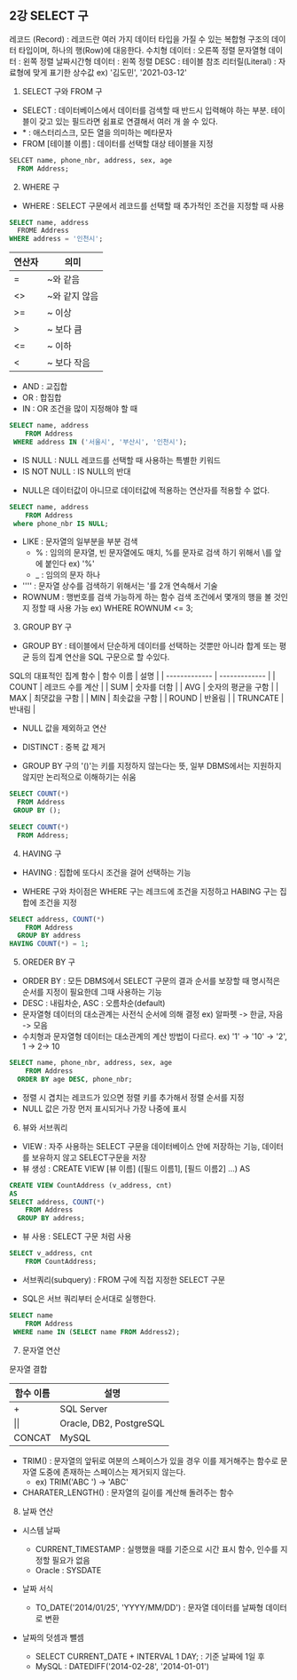 ## 2강 SELECT 구

레코드 (Record) : 레코드란 여러 가지 데이터 타입을 가질 수 있는 복합형 구조의 데이터 타입이며, 하나의 행(Row)에 대응한다. 
수치형 데이터 : 오른쪽 정렬
문자열형 데이터 : 왼쪽 정렬
날짜시간형 데이터 : 왼쪽 정렬
DESC : 테이블 참조
리터릴(Literal) : 자료형에 맞게 표기한 상수값 ex) '김도민', '2021-03-12'

1. SELECT 구와 FROM 구
- SELECT : 데이터베이스에서 데이터를 검색할 때 반드시 입력해야 하는 부분. 테이블이 갖고 있는 필드라면 쉼표로 연결해서 여러 개 쓸 수 있다.
- \* : 애스터리스크, 모든 열을 의미하는 메타문자
- FROM [테이블 이름] : 데이터를 선택할 대상 테이블을 지정
``` sql
SELCET name, phone_nbr, address, sex, age 
  FROM Address;
```

2. WHERE 구
- WHERE : SELECT 구문에서 레코드를 선택할 때 추가적인 조건을 지정할 때 사용
``` sql
SELECT name, address
  FROME Address
WHERE address = '인천시';
```
| 연산자 | 의미 |
| ------------- | ------------- |
| = | ~와 같음	|
| <> | ~와 같지 않음	|
| >= | ~ 이상	|
| > | ~ 보다 큼	|
| <= | ~ 이하	|
| < | ~ 보다 작음	|
- AND : 교집합
- OR : 합집합
- IN : OR 조건을 많이 지정해야 할 때
``` sql
SELECT name, address
    FROM Address
 WHERE address IN ('서울시', '부산시', '인천시');
```
- IS NULL : NULL 레코드를 선택할 때 사용하는 특별한 키워드
- IS NOT NULL : IS NULL의 반대
* NULL은 데이터값이 아니므로 데이터값에 적용하는 연산자를 적용할 수 없다.
``` sql
SELECT name, address
    FROM Address
 where phone_nbr IS NULL;
```
- LIKE : 문자열의 일부분을 부분 검색
  - % : 임의의 문자열, 빈 문자열에도 매치, %를 문자로 검색 하기 위해서 \를 앞에 붙인다 ex) '%\'
  - _ : 임의의 문자 하나
- '''' : 문자열 상수를 검색하기 위해서는 '를 2개 연속해서 기술
- ROWNUM : 행번호를 검색 가능하게 하는 함수 검색 조건에서 몇개의 행을 볼 것인지 정할 때 사용 가능 ex) WHERE ROWNUM <= 3;

3. GROUP BY 구
- GROUP BY : 테이블에서 단순하게 데이터를 선택하는 것뿐만 아니라 합계 또는 평균 등의 집계 연산을 SQL 구문으로 할 수있다.

SQL의 대표적인 집계 함수
| 함수 이름 | 설명 |
| ------------- | ------------- |
| COUNT | 레코드 수를 계산	|
| SUM | 숫자를 더함	|
| AVG | 숫자의 평균을 구함	|
| MAX | 최댓값을 구함	|
| MIN | 최솟값을 구함	|
| ROUND | 반올림 |
| TRUNCATE | 반내림 |
- NULL 값을 제외하고 연산
- DISTINCT : 중복 값 제거

- GROUP BY 구의 '()'는 키를 지정하지 않는다는 뜻, 일부 DBMS에서는 지원하지 않지만 논리적으로 이해하기는 쉬움
``` sql
SELECT COUNT(*)
  FROM Address
 GROUP BY ();
 
SELECT COUNT(*)
  FROM Address;
```

4. HAVING 구
- HAVING : 집합에 또다시 조건을 걸어 선택하는 기능
* WHERE 구와 차이점은 WHERE 구는 레크드에 조건을 지정하고 HABING 구는 집합에 조건을 지정
``` sql
SELECT address, COUNT(*)
    FROM Address
  GROUP BY address
HAVING COUNT(*) = 1;
```

5. OREDER BY 구
- ORDER BY : 모든 DBMS에서 SELECT 구문의 결과 순서를 보장할 때 명시적은 순서를 지정이 필요한데 그때 사용하는 기능
- DESC : 내림차순, ASC : 오름차순(default)
- 문자열형 데이터의 대소관계는 사전식 순서에 의해 결정 ex) 알파펫 -> 한글, 자음 -> 모음
- 수치형과 문자열형 데이터는 대소관계의 계산 방법이 다르다. ex) '1' -> '10' -> '2', 1 -> 2-> 10
``` sql
SELECT name, phone_nbr, address, sex, age
    FROM Address
  ORDER BY age DESC, phone_nbr;
```
- 정렬 시 겹치는 레코드가 있으면 정렬 키를 추가해서 정렬 순서를 지정
- NULL 값은 가장 먼저 표시되거나 가장 나중에 표시

6. 뷰와 서브쿼리
- VIEW : 자주 사용하는 SELECT 구문을 데이터베이스 안에 저장하는 기능, 데이터를 보유하지 않고 SELECT구문을 저장
- 뷰 생성 : CREATE VIEW [뷰 이름] ([필드 이름1], [필드 이름2] ...) AS
``` sql
CREATE VIEW CountAddress (v_address, cnt)
AS
SELECT address, COUNT(*)
    FROM Address
  GROUP BY address;
```
- 뷰 사용 : SELECT 구문 처럼 사용
``` sql
SELECT v_address, cnt
    FROM CountAddress;
```

- 서브쿼리(subquery) : FROM 구에 직접 지정한 SELECT 구문
* SQL은 서브 쿼리부터 순서대로 실행한다.
``` sql
SELECT name
    FROM Address
 WHERE name IN (SELECT name FROM Address2);
```

7. 문자열 연산

문자열 결합

| 함수 이름 | 설명 |
| ------------- | ------------- |
| + | SQL Server	|
| \|\| | Oracle, DB2, PostgreSQL	|
| CONCAT | MySQL	|


* TRIM() : 문자열의 앞뒤로 여분의 스페이스가 있을 경우 이를 제거해주는 함수로 문자열 도중에 존재하는 스페이스는 제거되지 않는다.
  - ex) TRIM('ABC  ') -> 'ABC'
* CHARATER_LENGTH() : 문자열의 길이를 계산해 돌려주는 함수

8. 날짜 연산
* 시스템 날짜
  - CURRENT_TIMESTAMP : 실행했을 때를 기준으로 시간 표시 함수, 인수를 지정할 필요가 없음
  - Oracle : SYSDATE
* 날짜 서식
  - TO_DATE('2014/01/25', 'YYYY/MM/DD') : 문자열 데이터를 날짜형 데이터로 변환

* 날짜의 덧셈과 뺄셈
  - SELECT CURRENT_DATE + INTERVAL 1 DAY; : 기준 날짜에 1일 후
  - MySQL : DATEDIFF('2014-02-28', '2014-01-01')

###

#
